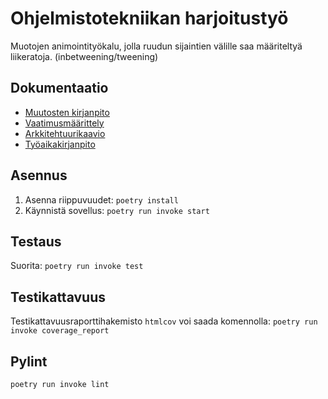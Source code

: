 # Ohjelmistotekniikan harjoitustyö
Muotojen animointityökalu, jolla ruudun sijaintien välille saa määriteltyä liikeratoja. (inbetweening/tweening)

## Dokumentaatio
* [Muutosten kirjanpito](tween-animation-app/dokumentaatio/changelog.md)
* [Vaatimusmäärittely](tween-animation-app/dokumentaatio/vaatimusmäärittely.md)
* [Arkkitehtuurikaavio](tween-animation-app/dokumentaatio/arkkitehtuuri.md)
* [Työaikakirjanpito](tween-animation-app/dokumentaatio/työaikakirjanpito.txt)

## Asennus
1. Asenna riippuvuudet: `poetry install`
2. Käynnistä sovellus: `poetry run invoke start`

## Testaus
Suorita: `poetry run invoke test`

## Testikattavuus
Testikattavuusraporttihakemisto `htmlcov` voi saada komennolla:
`poetry run invoke coverage_report`

## Pylint
`poetry run invoke lint`
